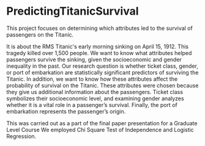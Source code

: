 # PredictingTitanicSurvival
This project focuses on determining which attributes led to the survival of passengers on the Titanic.

It is about the RMS Titanic's early morning sinking on April 15, 1912. This tragedy killed over 1,500 people.
We want to know what attributes helped passengers survive the sinking, given the socioeconomic and gender inequality in the past. 
Our research question is whether ticket class, gender, or port of embarkation are statistically significant predictors of surviving the Titanic. 
In addition, we want to know how these attributes affect the probability of survival on the Titanic. These attributes were chosen because they give us additional information about the passengers.
Ticket class symbolizes their socioeconomic level, and examining gender analyzes whether it is a vital role in a passenger’s survival. 
Finally, the port of embarkation represents the passenger’s origin.

This was carried out as a part of the final paper presentation for a Graduate Level Course
We employed Chi Square Test of Independence and Logistic Regression.
